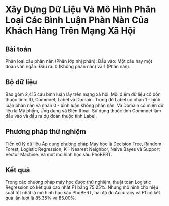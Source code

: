 # Xây Dựng Dữ Liệu Và Mô Hình Phân Loại Các Bình Luận Phàn Nàn Của Khách Hàng Trên Mạng Xã Hội

## Bài toán
 
 Phân loại câu phàn nàn (Phân lớp nhị phân):
Đầu vào: Một câu hay một đoạn văn ngắn.
Đầu ra: 0 (Không phàn nàn) và 1 (Phàn nàn).


## Bộ dữ liệu
  
  Bao gồm 2,415 câu bình luận lấy trên mạng xã hội. Mỗi điểm dữ liệu có bốn thuộc tính: ID, Commnet, Label và Domain. Trong đó Label có nhãn 1 - bình luận phàn nàn và nhãn 0 - bình luận không phàn nàn. Và Domain có miền dữ liệu là Mỹ phẩm, Ứng dụng và Điện thoại.
  Sử dụng thuộc tính Commnet làm đầu vào và đầu ra dự đoán thuộc tính Label.
  
  
## Phương pháp thử nghiệm

 Tiền xử lý dữ liệu
 Áp dụng phương pháp Máy học là Decision Tree, Random Forest, Logistic Regression, K - Nearest Neighbor, Naive Bayes và Support Vector Machine. Và một mô hình học sâu PhoBERT.


## Kết quả

  Trong các phương pháp máy học được thử nghiệm, thuật toán Logistic Regression có kết quả cao nhất F1 bằng 75.25%. Nhưng mô hình cho hiệu suất tốt nhất là mô hình học sâu PhoBERT, hai độ đo Accuracy và F1 có kết quả lần lượt là 85.35% và 85.00%.




